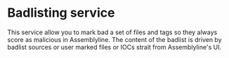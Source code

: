 # Badlisting service

This service allow you to mark bad a set of files and tags so they always score as malicious in Assemblyline. The content of the badlist is driven by badlist sources or user marked files or IOCs strait from Assemblyline's UI.
